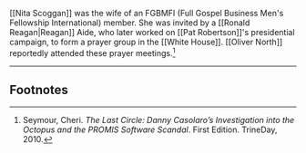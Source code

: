 [[Nita Scoggan]] was the wife of an FGBMFI (Full Gospel Business Men's Fellowship International) member. She was invited by a [[Ronald Reagan|Reagan]] Aide, who later worked on [[Pat Robertson]]'s presidential campaign, to form a prayer group in the [[White House]]. [[Oliver North]] reportedly attended these prayer meetings.[^1]

---
## Footnotes

[^1]: Seymour, Cheri. *The Last Circle: Danny Casolaro’s Investigation into the Octopus and the PROMIS Software Scandal*. First Edition. TrineDay, 2010.